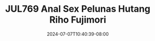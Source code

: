 --- 
title: "JUL769 Anal Sex Pelunas Hutang  Riho Fujimori"
description: "  bokeh JUL769 Anal Sex Pelunas Hutang  Riho Fujimori full   terbaru"
date: 2024-07-07T10:40:39-08:00
file_code: "96oxrqcvazx0"
draft: false
cover: "vk9r9cly39whu5ez.jpg"
tags: ["Anal", "Sex", "Pelunas", "Hutang", "Riho", "Fujimori", "bokep-indo", "bokep-viral", "bokep-ig"]
length: 8676
fld_id: "1483139"
foldername: "Anal indo"
categories: ["Anal indo"]
views: 0
---
